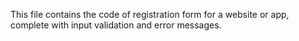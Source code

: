 This file contains the code of registration form for a website or app, complete with input validation and error messages.
